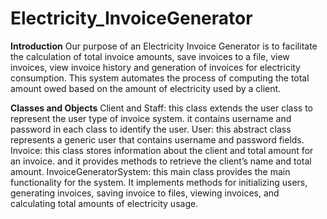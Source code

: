# Electricity_InvoiceGenerator
**Introduction**
Our purpose of an Electricity Invoice Generator is to facilitate the calculation of total invoice amounts, save invoices to a file, view invoices, view invoice history and generation of invoices for electricity consumption. This system automates the process of computing the total amount owed based on the amount of electricity used by a client.

**Classes and Objects**
Client and Staff: this class extends the user class to represent the user type of invoice system. it contains username and password in each class to identify the user. 
User: this abstract class represents a generic user that contains username and password fields. 
Invoice: this class stores information about the client and total amount for an invoice. and it provides methods to retrieve the client’s name and total amount.
InvoiceGeneratorSystem: this main class provides the main functionality for the system. It implements methods for initializing users, generating invoices, saving invoice to files, viewing invoices, and calculating total amounts of electricity usage.
